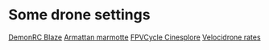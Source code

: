 # Some drone settings

[DemonRC Blaze](/documents/drone-settings-blaze.md)
[Armattan marmotte](/documents/drone-marmotte.md)
[FPVCycle Cinesplore](/documents/drone-cinesplore.md)
[Velocidrone rates](/documents/velocidrone-rates.md)
